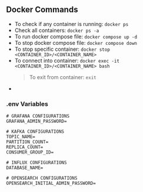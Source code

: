 ## Docker Commands
- To check if any container is running: `docker ps`
- Check all containers: `docker ps -a`
- To run docker compose file: `docker compose up -d`
- To stop docker compose file: `docker compose down`
- To stop specific container: `docker stop <CONTAINER_ID>/<CONTAINER_NAME>`
- To connect into container: `docker exec -it <CONTAINER_ID>/<CONTAINER_NAME> bash`
    > To exit from container: `exit`
- 


### .env Variables
```
# GRAFANA CONFIGURATIONS 
GRAFANA_ADMIN_PASSWORD=

# KAFKA CONFIGURATIONS
TOPIC_NAME=
PARTITION_COUNT=
REPLICA_COUNT=
CONSUMER_GROUP_ID=

# INFLUX CONFIGURATIONS
DATABASE_NAME=

# OPENSEARCH CONFIGURATIONS
OPENSEARCH_INITIAL_ADMIN_PASSWORD=
```